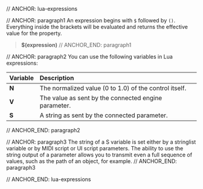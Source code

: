 // ANCHOR: lua-expressions

// ANCHOR: paragraph1
An expression begins with ``$`` followed by ``()``. Everything inside the brackets will be evaluated and returns the effective value for the property.

>**$(expression)**
// ANCHOR_END: paragraph1

// ANCHOR: paragraph2
You can use the following variables in Lua expressions:

|Variable|Description|
|:-|:-|
|**N**|The normalized value (0 to 1.0) of the control itself.|
|**V**|The value as sent by the connected engine parameter.|
|**S**|A string as sent by the connected parameter.|
// ANCHOR_END: paragraph2

// ANCHOR: paragraph3
The string of a S variable is set either by a stringlist variable or by MIDI script or UI script parameters. The ability to use the string output of a parameter allows you to transmit even a full sequence of values, such as the path of an object, for example.
// ANCHOR_END: paragraph3

// ANCHOR_END: lua-expressions